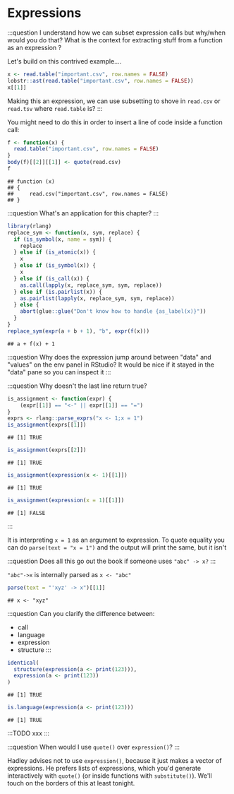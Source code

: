 # Expressions

:::question
I understand how we can subset expression calls but why/when would you do that? What is the context for extracting stuff from a function as an expression ?

Let's build on this contrived example....


```r
x <- read.table("important.csv", row.names = FALSE)
lobstr::ast(read.table("important.csv", row.names = FALSE))
x[[1]]
```

Making this an expression, we can use subsetting to shove in `read.csv` or `read.tsv` where `read.table` is?
:::

You might need to do this in order to insert a line of code inside a function call:


```r
f <- function(x) {
  read.table("important.csv", row.names = FALSE)
}
body(f)[[2]][[1]] <- quote(read.csv)
f
```

```
## function (x) 
## {
##     read.csv("important.csv", row.names = FALSE)
## }
```

:::question
What's an application for this chapter?
:::


```r
library(rlang)
replace_sym <- function(x, sym, replace) {
  if (is_symbol(x, name = sym)) {
    replace
  } else if (is_atomic(x)) {
    x
  } else if (is_symbol(x)) {
    x
  } else if (is_call(x)) {
    as.call(lapply(x, replace_sym, sym, replace))
  } else if (is.pairlist(x)) {
    as.pairlist(lapply(x, replace_sym, sym, replace))
  } else {
    abort(glue::glue("Don't know how to handle {as_label(x)}"))
  }
}
replace_sym(expr(a + b + 1), "b", expr(f(x)))
```

```
## a + f(x) + 1
```

:::question
Why does the expression jump around between "data" and "values" on the env panel in RStudio? It would be nice if it stayed in the "data" pane so you can inspect it
:::

:::question
Why doesn't the last line return true?


```r
is_assignment <- function(expr) {
    (expr[[1]] == "<-" || expr[[1]] == "=")
}
exprs <- rlang::parse_exprs("x <- 1;x = 1")
is_assignment(exprs[[1]])
```

```
## [1] TRUE
```

```r
is_assignment(exprs[[2]])
```

```
## [1] TRUE
```

```r
is_assignment(expression(x <- 1)[[1]])
```

```
## [1] TRUE
```

```r
is_assignment(expression(x = 1)[[1]])
```

```
## [1] FALSE
```
:::

It is interpreting `x = 1` as an argument to expression. To quote equality you can do `parse(text = "x = 1")` and the output will print the same, but it isn't

:::question
Does all this go out the book if someone uses `"abc" -> x?`
:::

`"abc"->x` is internally parsed as `x <- "abc"`


```r
parse(text = "'xyz' -> x")[[1]]
```

```
## x <- "xyz"
```


:::question
Can you clarify the difference between:
- call
- language
- expression
- structure
:::


```r
identical(
  structure(expression(a <- print(123))),
  expression(a <- print(123))
)
```

```
## [1] TRUE
```

```r
is.language(expression(a <- print(123)))
```

```
## [1] TRUE
```

:::TODO
xxx
:::

:::question
When would I use `quote()` over `expression()`?
:::

Hadley advises not to use `expression()`, because it just makes a vector of expressions. He prefers lists of expressions, which you'd generate interactively with `quote()` (or inside functions with `substitute()`). We'll touch on the borders of this at least tonight.
